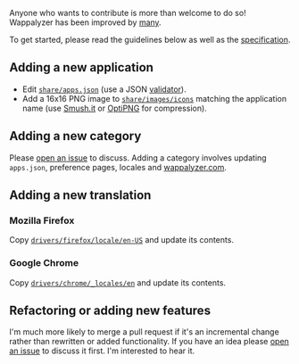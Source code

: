 Anyone who wants to contribute is more than welcome to do so! Wappalyzer has been improved by [many](https://github.com/ElbertF/Wappalyzer/graphs/contributors).

To get started, please read the guidelines below as well as the [specification](https://github.com/ElbertF/Wappalyzer/wiki/Specification).

## Adding a new application

* Edit [`share/apps.json`](https://github.com/ElbertF/Wappalyzer/blob/master/share/apps.json) (use a JSON 
  [validator](http://jsonformatter.curiousconcept.com)).
* Add a 16x16 PNG image to [`share/images/icons`](https://github.com/ElbertF/Wappalyzer/tree/master/share/images/icons) matching the application name 
  (use [Smush.it](http://www.smushit.com) or [OptiPNG](http://optipng.sourceforge.net) for compression).

## Adding a new category

Please [open an issue](https://github.com/ElbertF/Wappalyzer/issues) to discuss. Adding a category involves updating `apps.json`,
preference pages, locales and [wappalyzer.com](http://wappalyzer.com).

## Adding a new translation

### Mozilla Firefox

Copy [`drivers/firefox/locale/en-US`](https://github.com/ElbertF/Wappalyzer/tree/master/drivers/firefox/locale/en-US) and update its contents.

### Google Chrome

Copy [`drivers/chrome/_locales/en`](https://github.com/ElbertF/Wappalyzer/tree/master/drivers/chrome/_locales/en) and update its contents.

## Refactoring or adding new features

I'm much more likely to merge a pull request if it's an incremental change rather than rewritten or added functionality. If you have an idea please [open an issue](https://github.com/ElbertF/Wappalyzer/issues) to discuss it first. I'm interested to hear it.